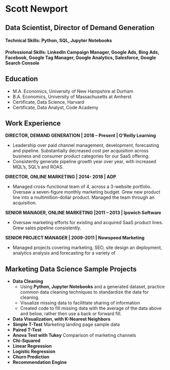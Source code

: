 # Scott Newport
## Data Scientist, Director of Demand Generation
#### Technical Skills: Python, SQL, Jupyter Notebooks
#### Professional Skills: LinkedIn Campaign Manager, Google Ads, Bing Ads, Facebook, Google Tag Manager, Google Analytics, Salesforce, Google Search Console

## Education
- M.A. Economics, University of New Hampshire at Durham
- B.A. Economics, University of Massachusetts at Amherst
- Certificate, Data Science, Harvard
- Certificate, Data Analyst, Code Academy 


## Work Experience
**DIRECTOR, DEMAND GENERATION | 2018 – Present | O’Reilly Learning**
- Leadership over paid channel management, development, forecasting and pipeline. Substantially decreased cost per acquisition across business and consumer product categories for our SaaS offering.
- Consistently generate pipeline growth year over year, with increased MQL’s, SQL’s and ROAS.

**DIRECTOR, ONLINE MARKETING | 2014- 2018 | ADP**
- Managed cross-functional team of 4, across a 3-website portfolio. Oversaw a seven-figure monthly marketing budget. Grew new product line into a multimillion-dollar product. Managed the team through an acquisition. 

**SENIOR MANAGER, ONLINE MARKETING |2011 – 2013 | Ipswich Software**
- Oversaw marketing efforts for existing and acquired SaaS product lines. Grew sales pipeline consistently. 

**SENIOR PROJECT MANAGER | 2009-2011 | Nowspeed Marketing**
- Managed projects covering marketing, SEO, site design an deployment, analytics analysis and forecasting for a variety of 

## Marketing Data Science Sample Projects
- **Data Cleaning**
  - Using **Python, Jupyter Notebooks** and a generated dataset, practice common data cleaning techniques to standardize the data for cleaning.
  - Visualize missing data to facilittate sharing of information
  - Created code to fill missing data with the average of the data above and below, rather then use a back or forward fill. 
- **Data Visualization, with K-Nearest Neighbors**
- **Simple T-Test** Marketing landing page sample data
- **Paired T-Test**
- **Anova Test with Tukey** Comparison of marketing channels
- **Chi-Squared**
- **Linear Regression**
- **Logistic Regression**
- **Churn Prediction**
- **Recommendation Engine**
